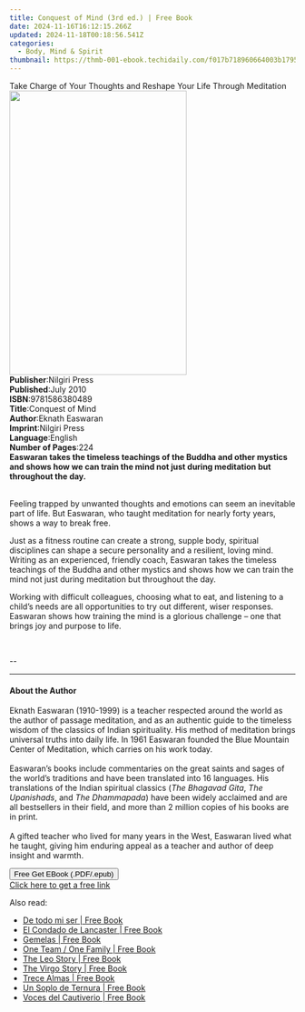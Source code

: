 ```yaml
---
title: Conquest of Mind (3rd ed.) | Free Book
date: 2024-11-16T16:12:15.266Z
updated: 2024-11-18T00:18:56.541Z
categories:
  - Body, Mind & Spirit
thumbnail: https://thmb-001-ebook.techidaily.com/f017b718960664003b17952c26c9eb104ab2334a49df4f8112a964fe7e8d9e21.jpg
---
```

<main id="book-container">
  <div class="flex flex-col">
    <div class="book-brief flex-1 py-6 px-4 sm:p-6 md:py-10 md:px-8">
      <!-- brief-->
      <div class="book-brief-main">
        Take Charge of Your Thoughts and Reshape Your Life Through Meditation
      </div>
    </div>
    <div
      class="book-meta-info flex-1 grid gap-4 col-start-1 col-end-3 row-start-1 sm:mb-6 sm:grid-cols-4 lg:gap-6 lg:col-start-2 lg:row-end-6 lg:row-span-6 lg:mb-0"
    >
      <div
        class="book-meta-info-left place-content-center mt-4 p-4 text-sm leading-6 col-start-2 col-span-2 dark:text-slate-400"
      >
        <img
          class="w-full h-500 object-cover rounded-lg sm:h-255 sm:col-span-2 lg:col-span-full"
          src="https://img-001-ebook.techidaily.com/733fc2bb5b52082be99d86de09c31e5ec30468f82f7a86daebd7045ca5bc5b5b.jpg"
          alt=""
          width="312"
          height="500"
        />
      </div>
      <div
        class="book-meta-info-right mt-2 col-start-1 row-start-2 col-span-3 self-center"
      >
        <!-- meta data  -->
        <div class="flex flex-col px-4 md:px-8">
          <div class="flex-1">
            <strong>Publisher</strong>:<span class="px-2">Nilgiri Press</span>
          </div>
          <div class="flex-1">
            <strong>Published</strong>:<span class="px-2">July 2010</span>
          </div>
          <div class="flex-1">
            <strong>ISBN</strong>:<span class="px-2">9781586380489</span>
          </div>
          <div class="flex-1">
            <strong>Title</strong>:<span class="px-2">Conquest of Mind</span>
          </div>
          <div class="flex-1">
            <strong>Author</strong>:<span class="px-2">Eknath Easwaran</span>
          </div>
          <div class="flex-1">
            <strong>Imprint</strong>:<span class="px-2">Nilgiri Press</span>
          </div>
          <div class="flex-1">
            <strong>Language</strong>:<span class="px-2">English</span>
          </div>
          <div class="flex-1">
            <strong>Number of Pages</strong>:<span class="px-2">224</span>
          </div>
        </div>
      </div>
    </div>
    <div class="book-description flex-1 py-6 px-4 sm:p-6 md:py-10 md:px-8">
      <div class="book-description-main">
        <div accordion-content="" id="description">
          <b
            >Easwaran takes the timeless teachings of the Buddha and other
            mystics and shows how we can train the mind not just during
            meditation but throughout the day.</b
          ><br /><br />
          <p>
            Feeling trapped by unwanted thoughts and emotions can seem an
            inevitable part of life. But Easwaran, who taught meditation for
            nearly forty years, shows a way to break free.
          </p>
          <p>
            Just as a fitness routine can create a strong, supple body,
            spiritual disciplines can shape a secure personality and a
            resilient, loving mind. Writing as an experienced, friendly coach,
            Easwaran takes the timeless teachings of the Buddha and other
            mystics and shows how we can train the mind not just during
            meditation but throughout the day.
          </p>
          <p>
            Working with difficult colleagues, choosing what to eat, and
            listening to a child’s needs are all opportunities to try out
            different, wiser responses. Easwaran shows how training the mind is
            a glorious challenge – one that brings joy and purpose to life.
          </p>
          <p><br /></p>
          <p>--</p>
        </div>
        <div class="accordion-fader"></div>
      </div>
    </div>
    <div class="book-excerpts flex-1 py-6 px-4 sm:p-6 md:py-10 md:px-8">
      <!-- excerpts-->
      <div class="book-excerpts-main">
        <hr />
        <h4 class="placeholder placeholder-heading">
          <span>About the Author</span>
        </h4>
        <p>
          Eknath Easwaran (1910-1999) is a teacher respected around the world as
          the author of passage meditation, and as an authentic guide to the
          timeless wisdom of the classics of Indian spirituality. His method of
          meditation brings universal truths into daily life. In 1961 Easwaran
          founded the Blue Mountain Center of Meditation, which carries on his
          work today.<br /><br />Easwaran’s books include commentaries on the
          great saints and sages of the world’s traditions and have been
          translated into 16 languages. His translations of the Indian spiritual
          classics (<i>The Bhagavad Gita</i>, <i>The Upanishads</i>, and
          <i>The Dhammapada</i>) have been widely acclaimed and are all
          bestsellers in their field, and more than 2 million copies of his
          books are in print.<br /><br />A gifted teacher who lived for many
          years in the West, Easwaran lived what he taught, giving him enduring
          appeal as a teacher and author of deep insight and warmth.
        </p>
      </div>
    </div>
    <div
      class="book-about-author flex-1 py-6 px-4 sm:p-6 md:py-10 md:px-8"
    ></div>
    <div class="book-free-get flex-1 py-6 px-4 sm:p-6 md:py-10 md:px-8">
      <button
        id="btn-free-get"
        class="bg-blue-500 hover:bg-blue-700 text-white font-bold py-2 px-4 rounded"
      >
        Free Get EBook (.PDF/.epub)
      </button>
      <div id="countdown-display" class="px-2 text-lg mt-2"></div>
      <a
        id="free-link"
        class="hidden bg-blue-500 hover:bg-blue-700 text-white font-bold py-2 px-4 rounded"
        href="https://www.ebooks.com/en-us/book/96466868/conquest-of-mind/eknath-easwaran/"
        target="_blank"
        >Click here to get a free link</a
      >
    </div>
    <script>
      let countdownTime = 0;
      let countdownInterval = null;
      document
        .getElementById('btn-free-get')
        .addEventListener('click', startCountdown);
      function startCountdown() {
        countdownTime = new Date().getTime() + 60000 * 3;
        countdownInterval = setInterval(updateCountdown, 1000);
        document.getElementById('btn-free-get').disabled = true;
        document
          .getElementById('btn-free-get')
          .classList.add('bg-gray-500', 'cursor-not-allowed');
      }
      function updateCountdown() {
        let currentTime = new Date().getTime();
        let timeLeft = countdownTime - currentTime;
        let secondsLeft = Math.floor(timeLeft / 1000);
        document.getElementById('countdown-display').innerHTML =
          `Remaining time: ${secondsLeft} seconds.`;
        if (secondsLeft <= 0) {
          clearInterval(countdownInterval);
          document.getElementById('btn-free-get').classList.add('hidden');
          document.getElementById('free-link').classList.remove('hidden');
          document.getElementById('countdown-display').innerHTML = '';
        }
      }
    </script>
  </div>
</main>

<ins class="adsbygoogle"
      style="display:block"
      data-ad-client="ca-pub-7571918770474297"
      data-ad-slot="8358498916"
      data-ad-format="auto"
      data-full-width-responsive="true"></ins>
    

<span class="atpl-alsoreadstyle">Also read:</span>
<div><ul>
<li><a href="https://novels-ebooks.techidaily.com/210970195-9781088236086-de-todo-mi-ser/"><u>De todo mi ser | Free Book</u></a></li>
<li><a href="https://novels-ebooks.techidaily.com/210970336-9781088207543-el-condado-de-lancaster/"><u>El Condado de Lancaster | Free Book</u></a></li>
<li><a href="https://novels-ebooks.techidaily.com/210970180-9781088236802-gemelas/"><u>Gemelas | Free Book</u></a></li>
<li><a href="https://novels-ebooks.techidaily.com/210970225-9798888511985-one-team-one-family/"><u>One Team / One Family | Free Book</u></a></li>
<li><a href="https://novels-ebooks.techidaily.com/210970344-9780645886559-the-leo-story/"><u>The Leo Story | Free Book</u></a></li>
<li><a href="https://novels-ebooks.techidaily.com/210970346-9780645886610-the-virgo-story/"><u>The Virgo Story | Free Book</u></a></li>
<li><a href="https://novels-ebooks.techidaily.com/210970182-9781088232699-trece-almas/"><u>Trece Almas | Free Book</u></a></li>
<li><a href="https://novels-ebooks.techidaily.com/210970181-9781088232859-un-soplo-de-ternura/"><u>Un Soplo de Ternura | Free Book</u></a></li>
<li><a href="https://novels-ebooks.techidaily.com/210970184-9781088235195-voces-del-cautiverio/"><u>Voces del Cautiverio | Free Book</u></a></li>
</ul></div>

